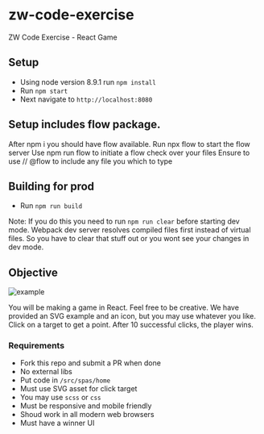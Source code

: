 # zw-code-exercise
ZW Code Exercise - React Game

## Setup
* Using node version 8.9.1 run `npm install`
* Run `npm start`
* Next navigate to `http://localhost:8080`

## Setup includes flow package.
After npm i you should have flow available.
Run npx flow to start the flow server
Use npm run flow to initiate a flow check over your files
Ensure to use // @flow to include any file you which to type


## Building for prod
* Run `npm run build`

Note: If you do this you need to run `npm run clear` before starting dev mode. Webpack dev server resolves compiled files first instead of virtual files. So you have to clear that stuff out or you wont see your changes in dev mode.


## Objective
![example](https://i.gyazo.com/0da250886a33734abb0b41f22e29c1b3.gif)

You will be making a game in React. Feel free to be creative. We have provided an SVG example and an icon, but you may use whatever you like. Click on a target to get a point. After 10 successful clicks, the player wins.

### Requirements
* Fork this repo and submit a PR when done
* No external libs
* Put code in `/src/spas/home`
* Must use SVG asset for click target
* You may use `scss` or `css`
* Must be responsive and mobile friendly
* Shoud work in all modern web browsers
* Must have a winner UI
